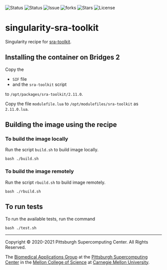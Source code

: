 ![Status](https://github.com/pscedu/singularity-sra-toolkit/actions/workflows/main.yml/badge.svg)
![Status](https://github.com/pscedu/singularity-sra-toolkit/actions/workflows/pretty.yml/badge.svg)
![Issue](https://img.shields.io/github/issues/pscedu/singularity-sra-toolkit)
![forks](https://img.shields.io/github/forks/pscedu/singularity-sra-toolkit)
![Stars](https://img.shields.io/github/stars/pscedu/singularity-sra-toolkit)
![License](https://img.shields.io/github/license/pscedu/singularity-sra-toolkit)

# singularity-sra-toolkit


Singularity recipe for [sra-toolkit](https://github.com/ncbi/sra-tools).

## Installing the container on Bridges 2
Copy the

* `SIF` file
* and the `sra-toolkit` script

to `/opt/packages/sra-toolkit/2.11.0`.

Copy the file `modulefile.lua` to `/opt/modulefiles/sra-toolkit` as ` 2.11.0.lua`.

## Building the image using the recipe

### To build the image locally
Run the script `build.sh` to build image locally.

```
bash ./build.sh
````

### To build the image remotely
Run the script `rbuild.sh` to build image remotely.

```
bash ./rbuild.sh
```

## To run tests
To run the available tests, run the command

```
bash ./test.sh
```

---
Copyright © 2020-2021 Pittsburgh Supercomputing Center. All Rights Reserved.

The [Biomedical Applications Group](https://www.psc.edu/biomedical-applications/) at the [Pittsburgh Supercomputing
Center](http://www.psc.edu) in the [Mellon College of Science](https://www.cmu.edu/mcs/) at [Carnegie Mellon University](http://www.cmu.edu).

